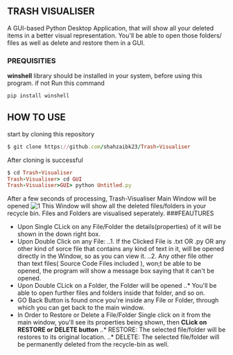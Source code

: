 ## TRASH VISUALISER
A GUI-based Python Desktop Application, that will show all your deleted items in a better visual representation. You'll be able to open those folders/ files as well as delete and restore them in a GUI.

### PREQUISITIES
**winshell** library should be installed in your system, before using this program. if not
Run this command
```ruby
pip install winshell
```

## HOW TO USE
start by cloning this repository 
```ruby
$ git clone https://github.com/shahzaibk23/Trash-Visualiser
```
After cloning is successful
```ruby
$ cd Trash-Visualiser
Trash-Visualiser> cd GUI
Trash-Visualiser>GUI> python Untitled.py
```
After a few seconds of processing, Trash-Visualiser Main Window will be opened
![1](https://github.com/shahzaibk23/Trash-Visualiser/blob/master/Sceenshots/1.PNG "img 1")
This Window will show all the deleted files/folders in your recycle bin.
Files and Folders are visualised seperately.
###FEAUTURES
+ Upon Single CLick on any File/Folder the details(properties) of it will be shown in the down right box.
+ Upon Double Click on any File:
..1. If the Clicked File is .txt OR .py OR any other kind of sorce file that contains any kind of text in it, will be opened directly in the Window, so as you can view it.
..2. Any other file other than text files( Source Code Files included ), won;t be able to be opened, the program will show a message box saying that it can't be opened.
+ Upon Double CLick on a Folder, the Folder will be opened
..* You'll be able to open further files and folders inside that folder, and so on.
+ GO Back Button is found once you're inside any File or Folder, through which you can get back to the main window.
+ In Order to Restore or Delete a File/Folder Single click on it from the main window, you'll see its properties being shown, then **CLick on RESTORE or DELETE button**
..* RESTORE: The selected file/folder will be restores to its original location.
..* DELETE: The selected file/folder will be permanently deleted from the recycle-bin as well.

